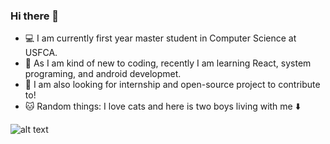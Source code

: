 ### Hi there 👋

<!--
**mialsy/mialsy** is a ✨ _special_ ✨ repository because its `README.md` (this file) appears on your GitHub profile.

Here are some ideas to get you started:

- 🔭 I’m currently working on ...
- 🌱 I’m currently learning ...
- 👯 I’m looking to collaborate on ...
- 🤔 I’m looking for help with ...
- 💬 Ask me about ...
- 📫 How to reach me: ...
- 😄 Pronouns: ...
- ⚡ Fun fact: ...
-->

- 💻 I am currently first year master student in Computer Science at USFCA.
- 🌱 As I am kind of new to coding, recently I am learning React, system programing, and android developmet.
- 👯 I am also looking for internship and open-source project to contribute to!
- 🐱 Random things: I love cats and here is two boys living with me ⬇️

![alt text](https://github.com/mialsy/mialsy/blob/master/WechatIMG16.jpeg)

